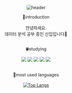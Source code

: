 <div align=center>
  
  ![header](https://capsule-render.vercel.app/api?type=waving&color=CCCCFF&height=240&section=header&text=Hello!%20I'm%20Hyemin%20Park&fontSize=65&fontColor=99CCFF&animation=fadeIn)
  
  🌸introduction<br>
  <br>
  안녕하세요.<br>
  데이터 분석 공부 중인 신입입니다🥰
  <br>
  <br>

  🍀studying<br>
  <br>
  <img src="https://img.shields.io/badge/Python-3776AB?style=flat&logo=Python&logoColor=white"/>
  <img src="https://img.shields.io/badge/pandas-150458?style=flat&logo=pandas&logoColor=white"/>
  <img src="https://img.shields.io/badge/NumPy-013243?style=flat&logo=NumPy&logoColor=white"/>
  <img src="https://img.shields.io/badge/GitHub-181717?style=flat&logo=GitHub&logoColor=white"/>
  <img src="https://img.shields.io/badge/TensorFlow-FF6F00?style=flat&logo=TensorFlow&logoColor=white"/>
  <br>
  <br>
  
  🌠most used languages<br>
  <br>
  [![Top Langs](https://github-readme-stats.vercel.app/api/top-langs/?username=hmp96&layout=compact)](https://github.com/hmp96/github-readme-stats)
  
</div>
